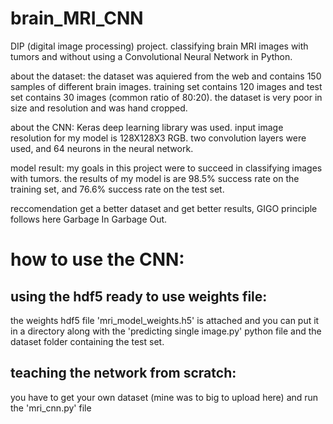 # brain_MRI_CNN
DIP (digital image processing) project.
classifying brain MRI images with tumors and without using a Convolutional Neural Network in Python. 

about the dataset:
the dataset was aquiered from the web and contains 150 samples of different brain images.
training set contains 120 images and test set contains 30 images (common ratio of 80:20).
the dataset is very poor in size and resolution and was hand cropped.

about the CNN:
Keras deep learning library was used.
input image resolution for my model is 128X128X3 RGB.
two convolution layers were used, and 64 neurons in the neural network.

model result:
my goals in this project were to succeed in classifying images with tumors.
the results of my model is are 98.5% success rate on the training set, and 76.6% success rate on the test set.

reccomendation
get a better dataset and get better results, GIGO principle follows here
Garbage In Garbage Out.

# how to use the CNN:

## using the hdf5 ready to use weights file:
the weights hdf5 file 'mri_model_weights.h5' is attached and you can put it in a directory along with the 'predicting single image.py'
python file and the dataset folder containing the test set.


## teaching the network from scratch:
you have to get your own dataset (mine was to big to upload here)
and run the 'mri_cnn.py' file



